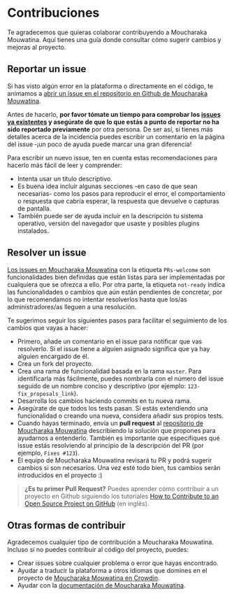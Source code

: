 # Contribuciones

Te agradecemos que quieras colaborar contribuyendo a Moucharaka Mouwatina. Aquí tienes una guía donde consultar cómo sugerir cambios y mejoras al proyecto.

## Reportar un issue

Si has visto algún error en la plataforma o directamente en el código, te animamos a [abrir un issue en el repositorio en Github de Moucharaka Mouwatina](https://github.com/consuldemocracy/consuldemocracy/issues/new).

Antes de hacerlo, **por favor tómate un tiempo para comprobar los [issues ya existentes](https://github.com/consuldemocracy/consuldemocracy/issues) y asegúrate de que lo que estás a punto de reportar no ha sido reportado previamente** por otra persona. De ser así, si tienes más detalles acerca de la incidencia puedes escribir un comentario en la página del issue ‑¡un poco de ayuda puede marcar una gran diferencia!

Para escribir un nuevo issue, ten en cuenta estas recomendaciones para hacerlo más fácil de leer y comprender:

- Intenta usar un título descriptivo.
- Es buena idea incluir algunas secciones -en caso de que sean necesarias- como los pasos para reproducir el error, el comportamiento o respuesta que cabría esperar, la respuesta que devuelve o capturas de pantalla.
- También puede ser de ayuda incluir en la descripción tu sistema operativo, versión del navegador que usaste y posibles plugins instalados.

## Resolver un issue

[Los issues en Moucharaka Mouwatina](https://github.com/consuldemocracy/consuldemocracy/issues) con la etiqueta `PRs-welcome` son funcionalidades bien definidas que están listas para ser implementadas por cualquiera que se ofrezca a ello. Por otra parte, la etiqueta `not-ready` indica las funcionalidades o cambios que aún están pendientes de concretar, por lo que recomendamos no intentar resolverlos hasta que los/as administradores/as lleguen a una resolución.

Te sugerimos seguir los siguientes pasos para facilitar el seguimiento de los cambios que vayas a hacer:

- Primero, añade un comentario en el issue para notificar que vas resolverlo. Si el issue tiene a alguien asignado significa que ya hay alguien encargado de él.
- Crea un fork del proyecto.
- Crea una rama de funcionalidad basada en la rama `master`. Para identificarla más fácilmente, puedes nombrarla con el número del issue seguido de un nombre conciso y descriptivo (por ejemplo: `123-fix_proposals_link`).
- Desarrolla los cambios haciendo commits en tu nueva rama.
- Asegúrate de que todos los tests pasan. Si estás extendiendo una funcionalidad o creando una nueva, considera añadir sus propios tests.
- Cuando hayas terminado, envía un **pull request** al [repositorio de Moucharaka Mouwatina](https://github.com/consuldemocracy/consuldemocracy/) describiendo la solución que propones para ayudarnos a entenderlo. También es importante que especifiques qué issue estás resolviendo al principio de la descripción del PR (por ejemplo, `Fixes #123`).
- El equipo de Moucharaka Mouwatina revisará tu PR y podrá sugerir cambios si son necesarios. Una vez esté todo bien, tus cambios serán introducidos en el proyecto :)

> **¿Es tu primer Pull Request?** Puedes aprender cómo contribuir a un proyecto en Github siguiendo los tutoriales [How to Contribute to an Open Source Project on GitHub](https://egghead.io/series/how-to-contribute-to-an-open-source-project-on-github) (en inglés).

## Otras formas de contribuir

Agradecemos cualquier tipo de contribución a Moucharaka Mouwatina. Incluso si no puedes contribuir al código del proyecto, puedes:

- Crear issues sobre cualquier problema o error que hayas encontrado.
- Ayudar a traducir la plataforma a otros idiomas que domines en el proyecto de [Moucharaka Mouwatina en Crowdin](https://crwd.in/consul).
- Ayudar con la [documentación de Moucharaka Mouwatina](https://github.com/consuldemocracy/docs).
